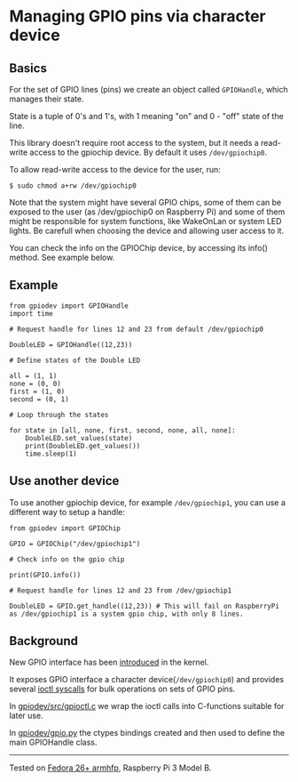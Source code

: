# Managing GPIO pins via character device

## Basics

For the set of GPIO lines (pins) we create an object called `GPIOHandle`, which manages their state.

State is a tuple of 0's and 1's, with 1 meaning "on" and 0 - "off" state of the line.

This library doesn't require root access to the system, but it needs a read-write access to the gpiochip device. By default it uses `/dev/gpiochip0`.

To allow read-write access to the device for the user, run:

    $ sudo chmod a+rw /dev/gpiochip0

Note that the system might have several GPIO chips, some of them can be exposed to the user (as /dev/gpiochip0 on Raspberry Pi) and some of them might be responsible for system functions, like WakeOnLan or system LED lights. Be carefull when choosing the device and allowing user access to it.

You can check the info on the GPIOChip device, by accessing its info() method. See example below.


## Example

```
from gpiodev import GPIOHandle
import time

# Request handle for lines 12 and 23 from default /dev/gpiochip0 

DoubleLED = GPIOHandle((12,23))

# Define states of the Double LED

all = (1, 1)
none = (0, 0)
first = (1, 0)
second = (0, 1)

# Loop through the states

for state in [all, none, first, second, none, all, none]:
    DoubleLED.set_values(state)
    print(DoubleLED.get_values())
    time.sleep(1)
```

## Use another device

To use another gpiochip device, for example `/dev/gpiochip1`, you can use a different way to setup a handle:

```
from gpiodev import GPIOChip

GPIO = GPIOChip("/dev/gpiochip1")

# Check info on the gpio chip

print(GPIO.info())

# Request handle for lines 12 and 23 from /dev/gpiochip1

DoubleLED = GPIO.get_handle((12,23)) # This will fail on RaspberryPi as /dev/gpiochip1 is a system gpio chip, with only 8 lines.

```


## Background

New GPIO interface has been
[introduced](https://git.kernel.org/pub/scm/linux/kernel/git/torvalds/linux.git/commit/?id=1a46712aa99594eabe1e9aeedf115dfff0db1dfd) in the kernel.

It exposes GPIO interface a character device(`/dev/gpiochip0`) and
provides several [ioctl
syscalls](https://github.com/torvalds/linux/blob/master/include/uapi/linux/gpio.h)
for bulk operations on sets of GPIO pins.

In [gpiodev/src/gpioctl.c](gpiodev/src/gpioctl.c) we wrap the ioctl calls into
C-functions suitable for later use.

In [gpiodev/gpio.py](gpiodev/gpio.py) the ctypes bindings created and then
used to define the main GPIOHandle class.

----

Tested on [Fedora 26+ armhfp](https://arm.fedoraproject.org), Raspberry Pi 3 Model B.
